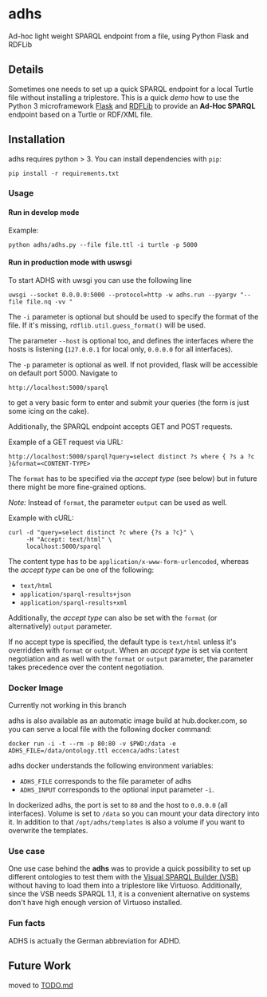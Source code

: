 # adhs
Ad-hoc light weight SPARQL endpoint from a file, using Python Flask and RDFLib

## Details
Sometimes one needs to set up a quick SPARQL endpoint for a local Turtle file without installing a triplestore. This is a quick *demo* how to use the Python 3 microframework [Flask](http://flask.pocoo.org/) and [RDFLib](https://github.com/RDFLib) to provide an **Ad-Hoc SPARQL** endpoint based on a Turtle or RDF/XML file.

## Installation

adhs requires python > 3. You can install dependencies with `pip`:

```
pip install -r requirements.txt
```

### Usage

#### Run in develop mode ####

Example:
```
python adhs/adhs.py --file file.ttl -i turtle -p 5000
```

#### Run in production mode with uswsgi ####

To start ADHS with uwsgi you can use the following line

```
uwsgi --socket 0.0.0.0:5000 --protocol=http -w adhs.run --pyargv "--file file.nq -vv "
```


The `-i` parameter is optional but should be used to specify the format of the file. If it's missing, `rdflib.util.guess_format()` will be used.

The parameter `--host` is optional too, and defines the interfaces where the hosts is listening (`127.0.0.1` for local only, `0.0.0.0` for all interfaces).

The `-p` parameter is optional as well. If not provided, flask will be accessible on default port 5000. Navigate to

```
http://localhost:5000/sparql
```

to get a very basic form to enter and submit your queries (the form is just some icing on the cake).

Additionally, the SPARQL endpoint accepts GET and POST requests.

Example of a GET request via URL:

```
http://localhost:5000/sparql?query=select distinct ?s where { ?s a ?c }&format=<CONTENT-TYPE>
```

The `format` has to be specified via the _accept type_ (see below) but in future there might be more fine-grained options.

_Note:_ Instead of `format`, the parameter `output` can be used as well.

Example with cURL:

```
curl -d "query=select distinct ?c where {?s a ?c}" \
     -H "Accept: text/html" \
     localhost:5000/sparql
```

The content type has to be `application/x-www-form-urlencoded`, whereas the _accept type_ can be one of the following:

* `text/html`
* `application/sparql-results+json`
* `application/sparql-results+xml`

Additionally, the _accept type_ can also be set with the `format` (or alternatively) `output` parameter.

If no accept type is specified, the default type is `text/html` unless it's overridden with `format` or `output`. When an _accept type_ is set via content negotiation and as well with the `format` or `output` parameter, the parameter takes precedence over the content negotiation.

### Docker Image

Currently not working in this branch

adhs is also available as an automatic image build at hub.docker.com, so you can serve a local file with the following docker command:

    docker run -i -t --rm -p 80:80 -v $PWD:/data -e ADHS_FILE=/data/ontology.ttl eccenca/adhs:latest

adhs docker understands the following environment variables:

- `ADHS_FILE` corresponds to the file parameter of adhs
- `ADHS_INPUT` corresponds to the optional input parameter `-i`.

In dockerized adhs, the port is set to `80` and the host to `0.0.0.0` (all interfaces).
Volume is set to `/data` so you can mount your data directory into it.
In addition to that `/opt/adhs/templates` is also a volume if you want to overwrite the templates.

### Use case

One use case behind the **adhs** was to provide a quick possibility to set up different ontologies to test them with the [Visual SPARQL Builder (VSB)](https://github.com/leipert/vsb) without having to load them into a triplestore like Virtuoso. Additionally, since the VSB needs SPARQL 1.1, it is a convenient alternative on systems don't have high enough version of Virtuoso installed.

### Fun facts

ADHS is actually the German abbreviation for ADHD.

## Future Work

moved to [TODO.md](TODO.md)
